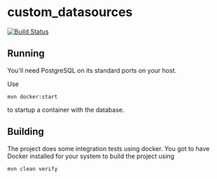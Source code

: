 # custom_datasources

[![Build Status](https://travis-ci.org/springbootbuch/custom_datasources.svg?branch=master)](https://travis-ci.org/springbootbuch/custom_datasources)

## Running

You'll need PostgreSQL on its standard ports on your host.

Use

```
mvn docker:start
```

to startup a container with the database.

## Building

The project does some integration tests using docker. You got to have Docker installed for your system to build the project using

```
mvn clean verify
```